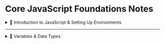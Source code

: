 # Core JavaScript Foundations Notes

<details>
<summary>📌 Introduction to JavaScript & Setting Up Environments</summary>

### 📝 Learning Outcome

Reviewed what JavaScript is, where it runs (browser + Node.js), and re-confirmed my VS Code + browser console setup.

### 📚 Notes

-   JavaScript runs in browsers and on servers (Node.js).
-   Successfully setup and installed VS Code.
-   Reviewed difference between `<script>` in `<head>` vs before `</body>`.
-   Discovered `defer` waits for DOM to load before running scripts.

### 🧠 Key Challenges

-   Remembering why scripts sometimes fail if placed in `<head>` without `defer`.
-   Understanding the purpose of `async` vs `defer` for script loading.

### ✅ My Takeaway

Revisiting the setup process ensured my environment is ready for hands-on practice and future projects.

</details>

---

<details>
<summary>📌 Variables & Data Types</summary>

### 📝 Learning Outcome

Reviewed variable declarations using let and const, reinforced the difference between primitive and reference types, and clarified how pass-by-value works.

### 📚 Notes

-   Variables store data in JavaScript.
-   `let` and `const` are used to declare variables.
    -   Use `const` for values that shouldn’t be reassigned.
    -   Use `let` when reassignment is needed.
-   **Primitive data types:**
    -   `String`, `Number`, `Boolean`, `Undefined`, `Null`, `BigInt`, `Symbol`
    -   Stored in **stack memory** and **copied by value** (safe to reassign).
-   **Reference (non-primitive) data types:**
    -   `Object`, `Array`, `Function`
    -   Stored in **heap memory** and **copied by reference** — changes affect the original.

#### 🚦 Pass-by-Value (Primitive)

When you assign a primitive value to another variable, JavaScript makes a copy.  
Changing the new variable does **not** affect the original.

```javascript
let a = 100;
let b = 200;

a = b;

console.log(a); // 200 (but b stays 200 too — they are separate)
```

#### 🛠 JavaScript Engine Steps

When JS sees a line of code, it does:

-   **Tokenizing** → breaks code into small pieces (words, symbols)
-   **Parsing** → builds a blueprint (syntax tree)
-   **Interpreting** → runs the code line by line

**Memory Hook:** **Read → Understand → Do**

### 🧠 Key Challenges

-   Visualizing how stack vs heap memory works.
-   Remembering that objects/arrays are **references** — changing one affects the original.
-   Getting used to `const` meaning the reference is fixed, but the contents can still change.

### ✅ My Takeaway

Strengthened my understanding of variable behavior, especially how primitives are copied by value and reference types point to the same memory location. This will help me avoid subtle bugs when working with objects and arrays.
